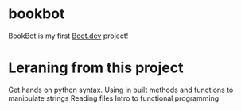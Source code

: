 # bookbot

BookBot is my first [Boot.dev](https://www.boot.dev) project!   

# Leraning from this project
Get hands on python syntax.
Using in built methods and functions to manipulate strings 
Reading files
Intro to functional programming
